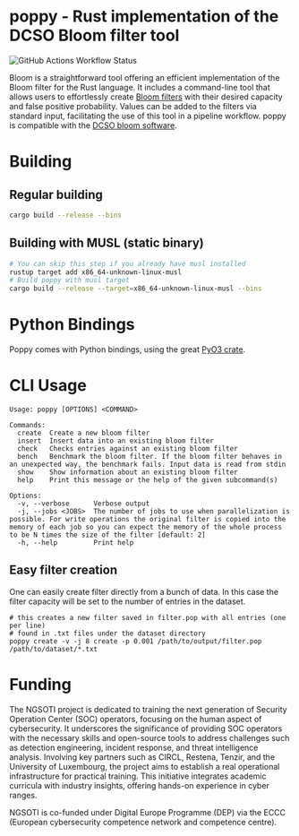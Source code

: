 # poppy - Rust implementation of the DCSO Bloom filter tool

![GitHub Actions Workflow Status](https://img.shields.io/github/actions/workflow/status/hashlookup/poppy/rust.yml?style=for-the-badge)

Bloom is a straightforward tool offering an efficient implementation of the Bloom filter for the Rust language. It includes a command-line tool that allows users
to effortlessly create [Bloom filters](https://en.wikipedia.org/wiki/Bloom_filter) with their desired capacity and false positive probability.
Values can be added to the filters via standard input, facilitating the use of this tool in a pipeline workflow. poppy is compatible with the [DCSO bloom software](https://github.com/DCSO/bloom).

# Building

## Regular building

```bash
cargo build --release --bins
```

## Building with MUSL (static binary)

```bash
# You can skip this step if you already have musl installed
rustup target add x86_64-unknown-linux-musl
# Build poppy with musl target
cargo build --release --target=x86_64-unknown-linux-musl --bins
```

# Python Bindings

Poppy comes with Python bindings, using the great [PyO3 crate](https://github.com/PyO3/pyo3).

# CLI Usage

```
Usage: poppy [OPTIONS] <COMMAND>

Commands:
  create  Create a new bloom filter
  insert  Insert data into an existing bloom filter
  check   Checks entries against an existing bloom filter
  bench   Benchmark the bloom filter. If the bloom filter behaves in an unexpected way, the benchmark fails. Input data is read from stdin
  show    Show information about an existing bloom filter
  help    Print this message or the help of the given subcommand(s)

Options:
  -v, --verbose      Verbose output
  -j, --jobs <JOBS>  The number of jobs to use when parallelization is possible. For write operations the original filter is copied into the memory of each job so you can expect the memory of the whole process to be N times the size of the filter [default: 2]
  -h, --help         Print help
```

## Easy filter creation

One can easily create filter directly from a bunch of data. In this case the filter capacity will
be set to the number of entries in the dataset.

```
# this creates a new filter saved in filter.pop with all entries (one per line)
# found in .txt files under the dataset directory
poppy create -v -j 8 create -p 0.001 /path/to/output/filter.pop /path/to/dataset/*.txt
```

# Funding

The NGSOTI project is dedicated to training the next generation of Security Operation Center (SOC) operators, focusing on the human aspect of cybersecurity.
It underscores the significance of providing SOC operators with the necessary skills and open-source tools to address challenges such as detection engineering, 
incident response, and threat intelligence analysis. Involving key partners such as CIRCL, Restena, Tenzir, and the University of Luxembourg, the project aims
to establish a real operational infrastructure for practical training. This initiative integrates academic curricula with industry insights, 
offering hands-on experience in cyber ranges.

NGSOTI is co-funded under Digital Europe Programme (DEP) via the ECCC (European cybersecurity competence network and competence centre).

